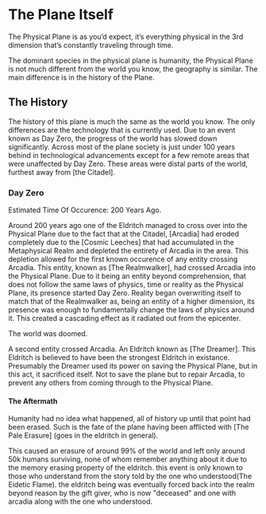 # The Plane Itself

The Physical Plane is as you’d expect, it’s everything physical in the 3rd dimension that’s constantly traveling through time. 

The dominant species in the physical plane is humanity, the Physical Plane is not much different from the world you know, the geography is similar. The main difference is in the history of the Plane.

## The History
The history of this plane is much the same as the world you know. The only differences are the technology that is currently used. Due to an event known as Day Zero, the progress of the world has slowed down significantly. Across most of the plane society is just under 100 years behind in technological advancements except for a few remote areas that were unaffected by Day Zero. These areas were distal parts of the world, furthest away from [the Citadel]. 

### Day Zero
Estimated Time Of Occurence: 200 Years Ago.

Around 200 years ago one of the Eldritch managed to cross over into the Physical Plane due to the fact that at the Citadel, [Arcadia] had eroded completely due to the [Cosmic Leeches] that had accumulated in the Metaphysical Realm and depleted the entirety of Arcadia in the area. This depletion allowed for the first known occurence of any entity crossing Arcadia. This entity, known as [The Realmwalker], had crossed Arcadia into the Physical Plane. Due to it being an entity beyond comprehension, that does not follow the same laws of physics, time or reality as the Physical Plane, its presence started Day Zero. Reality began overwriting itself to match that of the Realmwalker as, being an entity of a higher dimension, its presence was enough to fundamentally change the laws of physics around it. This created a cascading effect as it radiated out from the epicenter.

The world was doomed.

A second entity crossed Arcadia. An Eldritch known as [The Dreamer]. This Eldritch is believed to have been the strongest Eldritch in existance. Presumably the Dreamer used its power on saving the Physical Plane, but in this act, it sacrificed itself. Not to save the plane but to repair Arcadia, to prevent any others from coming through to the Physical Plane.

#### The Aftermath

Humanity had no idea what happened, all of history up until that point had been erased. Such is the fate of the plane having been afflicted with [The Pale Erasure] (goes in the eldritch in general). 

This caused an erasure of around 99% of the world and left only around 50k humans surviving, none of whom remember anything about it due to the memory erasing property of the eldritch. this event is only known to those who understand from the story told by the one who understood(The Eidetic Flame). the eldritch being was eventually forced back into the realm beyond reason by the gift giver, who is now "deceased" and one with arcadia along with the one who understood.
